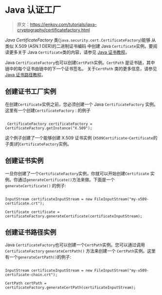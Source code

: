 # Java 认证工厂

> 原文：<https://jenkov.com/tutorials/java-cryptography/certificatefactory.html>

*Java CertificateFactory* 类(`java.security.cert.CertificateFactory`)能够 从类似 X.509 (ASN.1 DER)的二进制证书编码 中创建 Java `Certificate`实例。要阅读更多关于 Java `Certificate`类的内容，请参见 [Java 证书教程](certificate.html)。

Java `CertificateFactory`也可以创建`CertPath`实例。`CertPath` 是证书链，其中链中的每个证书由链中的下一个证书签名。 关于`CertPath` 类的更多信息，请参见 [Java 证书路径教程](certpath.html)。

## 创建证书工厂实例

在创建`Certificate`实例之前，您必须创建一个 Java `CertificateFactory` 实例。这里有一个创建`CertificateFactory` : 的例子

```

 CertificateFactory certificateFactory = CertificateFactory.getInstance("X.509");

```

这个例子创建了一个能够创建 X.509 证书实例 (`X509Certificate`-`Certificate`的子类)的`CertificateFactory`实例。

## 创建证书实例

一旦你创建了一个`CertificateFactory`实例，你就可以开始创建`Certificate` 实例。你通过`generateCertificate()`方法来做。下面是一个`generateCertificate()` 的例子:

```

InputStream certificateInputStream = new FileInputStream("my-x509-certificate.crt");

Certificate certificate = certificateFactory.generateCertificate(certificateInputStream);

```

## 创建证书路径实例

Java `CertificateFactory`也可以创建一个`CertPath`实例。您可以通过调用`CertificateFactory` `generateCertPath()` 方法来创建一个 `CertPath`实例。这里有一个`generateCertPath()`的例子:

```

InputStream certificateInputStream = new FileInputStream("my-x509-certificate-chain.crt");

CertPath certPath = certificateFactory.generateCertPath(certificateInputStream);

```